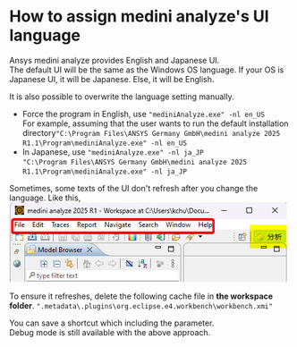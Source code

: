 # How to assign medini analyze's UI language
Ansys medini analyze provides English and Japanese UI.  
The default UI will be the same as the Windows OS language. If your OS is Japanese UI, it will be Japanese. Else, it will be English.  

It is also possible to overwrite the language setting manually.  
- Force the program in English, use `"mediniAnalyze.exe" -nl en_US`  
  For example, assuming that the user wants to run the default installation directory`"C:\Program Files\ANSYS Germany GmbH\medini analyze 2025 R1.1\Program\mediniAnalyze.exe" -nl en_US`
- In Japanese, use `"mediniAnalyze.exe" -nl ja_JP`  
  `"C:\Program Files\ANSYS Germany GmbH\medini analyze 2025 R1.1\Program\mediniAnalyze.exe" -nl ja_JP`  

Sometimes, some texts of the UI don't refresh after you change the language. Like this,  
![mismatch UI lang](./img/ui-lang.png)

To ensure it refreshes, delete the following cache file in **the workspace folder**. `".metadata\.plugins\org.eclipse.e4.workbench\workbench.xmi"`

You can save a shortcut which including the parameter.  
Debug mode is still available with the above approach.
